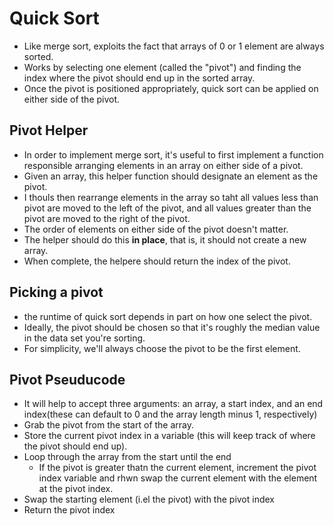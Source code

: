 # Quick Sort
- Like merge sort, exploits the fact that arrays of 0 or 1 element are always sorted.
- Works by selecting one element (called the "pivot") and finding the index where the pivot should end up in the sorted array.
- Once the pivot is positioned appropriately, quick sort can be applied on either side of the pivot.

## Pivot Helper
- In order to implement merge sort, it's useful to first implement a function responsible arranging elements in an array on either side of a pivot.
- Given an array, this helper function should designate an element as the pivot.
- I thouls then rearrange elements in the array so taht all values less than pivot are moved to the left of the pivot, and all values greater than the pivot are moved to the right of the pivot.
- The order of elements on either side of the pivot doesn't matter.
- The helper should do this <b>in place</b>, that is, it should not create a new array.
- When complete, the helpere should return the index of the pivot.

## Picking a pivot
- the runtime of quick sort depends in  part on how one select the pivot.
- Ideally, the pivot should be chosen so that it's roughly the median value in the data set you're sorting.
- For simplicity, we'll always choose the pivot to be the first element.

## Pivot  Pseuducode
- It will help to accept three arguments: an array, a start index, and an end index(these can default to 0 and the array length minus 1, respectively)
- Grab the pivot from the start of the array.
- Store the current pivot index in a variable (this will keep track of where the pivot should end up).
- Loop through the array from the start until the end
  - If the pivot is greater thatn the current element, increment the pivot index variable and rhwn swap  the current element with the element at the  pivot index.
- Swap the starting element (i.el the pivot) with the pivot index
- Return the pivot index
